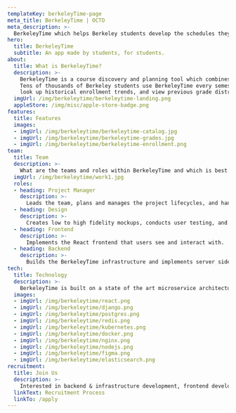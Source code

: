 ```yaml
---
templateKey: berkeleyTime-page
meta_title: BerkeleyTime | OCTO
meta_description: >-
  BerkeleyTime which helps Berkeley students develop the schedules they need with ease
hero:
  title: BerkeleyTime
  subtitle: An app made by students, for students.
about:
  title: What is BerkeleyTime?
  description: >-
    BerkeleyTime is a course discovery and planning tool which combines all of Berkeley's academic information in one place.
    Tens of thousands of Berkeley students use BerkeleyTime every semester to plan their class schedule, filter by breadth and college requirements,
    look up historical enrollment trends, and view previous grade distributions.
  imgUrl: /img/berkeleytime/berkeleytime-landing.png
  appleStore: /img/misc/apple-store-badge.png
features:
  title: Features
  images:
  - imgUrl: /img/berkeleytime/berkeleytime-catalog.jpg
  - imgUrl: /img/berkeleytime/berkeleytime-grades.jpg
  - imgUrl: /img/berkeleytime/berkeleytime-enrollment.png
team:
  title: Team
  description: >-
    What are the teams and roles within BerkeleyTime and which is best suited for your skillset?
  imgUrl: /img/berkeleytime/work1.jpg
  roles:
  - heading: Project Manager
    description: >-
      Leads the team, plans and manages the project lifecycles, and handles external relations.
  - heading: Design
    description: >-
      Creates low to high fidelity mockups, conducts user testing, and creates brand guidelines.
  - heading: Frontend
    description: >-
      Implements the React frontend that users see and interact with.
  - heading: Backend
    description: >-
      Builds the BerkeleyTime infrastructure and implements server side functionality.
tech:
  title: Technology
  description: >-
    BerkeleyTime is built on a state of the art microservice architecture. We are constantly looking for and incorporating the latest industry standards into our work. See what we use to build the app!
  images:
  - imgUrl: /img/berkeleytime/react.png
  - imgUrl: /img/berkeleytime/django.png
  - imgUrl: /img/berkeleytime/postgres.png
  - imgUrl: /img/berkeleytime/redis.png
  - imgUrl: /img/berkeleytime/kubernetes.png
  - imgUrl: /img/berkeleytime/docker.png
  - imgUrl: /img/berkeleytime/nginx.png
  - imgUrl: /img/berkeleytime/nodejs.png
  - imgUrl: /img/berkeleytime/figma.png
  - imgUrl: /img/berkeleytime/elasticsearch.png
recruitment:
  title: Join Us
  description: >-
    Interested in backend & infrastructure development, frontend development, product management or design? The Berkeleytime team recruits every Fall semester! Click below to see our recruitment timeline.
  linkText: Recruitment Process
  linkTo: /apply
---
```

